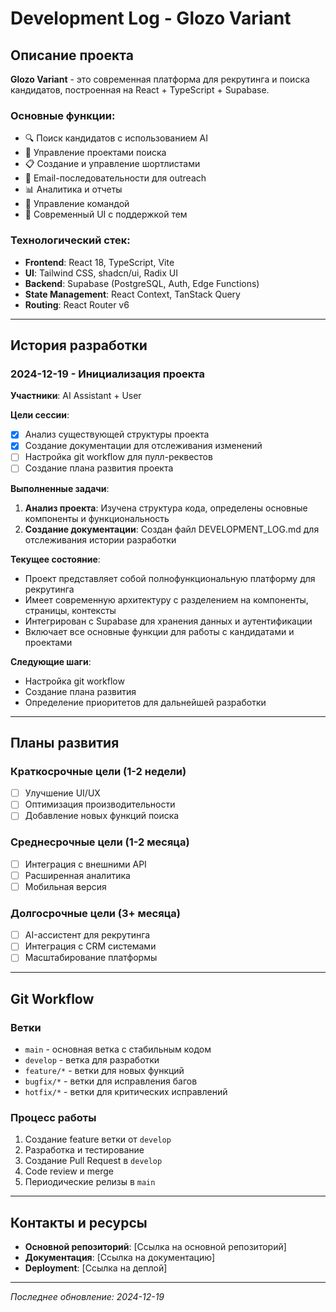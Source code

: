 # Development Log - Glozo Variant

## Описание проекта
**Glozo Variant** - это современная платформа для рекрутинга и поиска кандидатов, построенная на React + TypeScript + Supabase.

### Основные функции:
- 🔍 Поиск кандидатов с использованием AI
- 📁 Управление проектами поиска
- 📋 Создание и управление шортлистами
- 📧 Email-последовательности для outreach
- 📊 Аналитика и отчеты
- 👥 Управление командой
- 🎨 Современный UI с поддержкой тем

### Технологический стек:
- **Frontend**: React 18, TypeScript, Vite
- **UI**: Tailwind CSS, shadcn/ui, Radix UI
- **Backend**: Supabase (PostgreSQL, Auth, Edge Functions)
- **State Management**: React Context, TanStack Query
- **Routing**: React Router v6

---

## История разработки

### 2024-12-19 - Инициализация проекта
**Участники**: AI Assistant + User

**Цели сессии**:
- [x] Анализ существующей структуры проекта
- [x] Создание документации для отслеживания изменений
- [ ] Настройка git workflow для пулл-реквестов
- [ ] Создание плана развития проекта

**Выполненные задачи**:
1. **Анализ проекта**: Изучена структура кода, определены основные компоненты и функциональность
2. **Создание документации**: Создан файл DEVELOPMENT_LOG.md для отслеживания истории разработки

**Текущее состояние**:
- Проект представляет собой полнофункциональную платформу для рекрутинга
- Имеет современную архитектуру с разделением на компоненты, страницы, контексты
- Интегрирован с Supabase для хранения данных и аутентификации
- Включает все основные функции для работы с кандидатами и проектами

**Следующие шаги**:
- Настройка git workflow
- Создание плана развития
- Определение приоритетов для дальнейшей разработки

---

## Планы развития

### Краткосрочные цели (1-2 недели)
- [ ] Улучшение UI/UX
- [ ] Оптимизация производительности
- [ ] Добавление новых функций поиска

### Среднесрочные цели (1-2 месяца)
- [ ] Интеграция с внешними API
- [ ] Расширенная аналитика
- [ ] Мобильная версия

### Долгосрочные цели (3+ месяца)
- [ ] AI-ассистент для рекрутинга
- [ ] Интеграция с CRM системами
- [ ] Масштабирование платформы

---

## Git Workflow

### Ветки
- `main` - основная ветка с стабильным кодом
- `develop` - ветка для разработки
- `feature/*` - ветки для новых функций
- `bugfix/*` - ветки для исправления багов
- `hotfix/*` - ветки для критических исправлений

### Процесс работы
1. Создание feature ветки от `develop`
2. Разработка и тестирование
3. Создание Pull Request в `develop`
4. Code review и merge
5. Периодические релизы в `main`

---

## Контакты и ресурсы

- **Основной репозиторий**: [Ссылка на основной репозиторий]
- **Документация**: [Ссылка на документацию]
- **Deployment**: [Ссылка на деплой]

---

*Последнее обновление: 2024-12-19*
